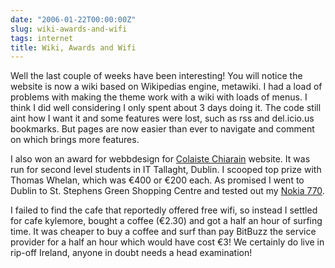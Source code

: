 ```yaml
---
date: "2006-01-22T00:00:00Z"
slug: wiki-awards-and-wifi
tags: internet
title: Wiki, Awards and Wifi
---
```


Well the last couple of weeks have been interesting! You will notice the
website is now a wiki based on Wikipedias engine, metawiki. I had a load of
problems with making the theme work with a wiki with loads of menus. I think I
did well considering I only spent about 3 days doing it. The code still aint
how I want it and some features were lost, such as rss and del.icio.us
bookmarks. But pages are now easier than ever to navigate and comment on which
brings more features.

I also won an award for webbdesign for [Colaiste Chiarain][] website. It was
run for second level students in IT Tallaght, Dublin. I scooped top prize with
Thomas Whelan, which was €400 or €200 each. As promised I went to Dublin to
St. Stephens Green Shopping Centre and tested out my [Nokia 770][].

I failed to find the cafe that reportedly offered free wifi, so instead I
settled for cafe kylemore, bought a coffee (€2.30) and got a half an hour of
surfing time. It was cheaper to buy a coffee and surf than pay BitBuzz the
service provider for a half an hour which would have cost €3! We certainly do
live in rip-off Ireland, anyone in doubt needs a head examination!

[Colaiste Chiarain]: http://colaistechiarain.com/ "Colaiste Chiarain"
[Nokia 770]: http://en.wikipedia.org/wiki/Nokia_770 "Nokia 770"
